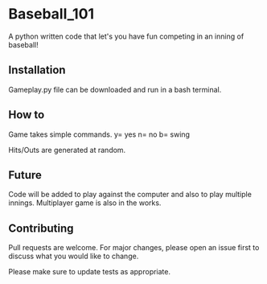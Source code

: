 # Baseball_101

A python written code that let's you have fun competing in an inning of baseball!

## Installation
Gameplay.py file can be downloaded and run in a bash terminal.

## How to
Game takes simple commands.
y= yes
n= no
b= swing

Hits/Outs are generated at random.

## Future
Code will be added to play against the computer and also to play multiple innings.  Multiplayer game is also in the works.

## Contributing

Pull requests are welcome. For major changes, please open an issue first
to discuss what you would like to change.

Please make sure to update tests as appropriate.

